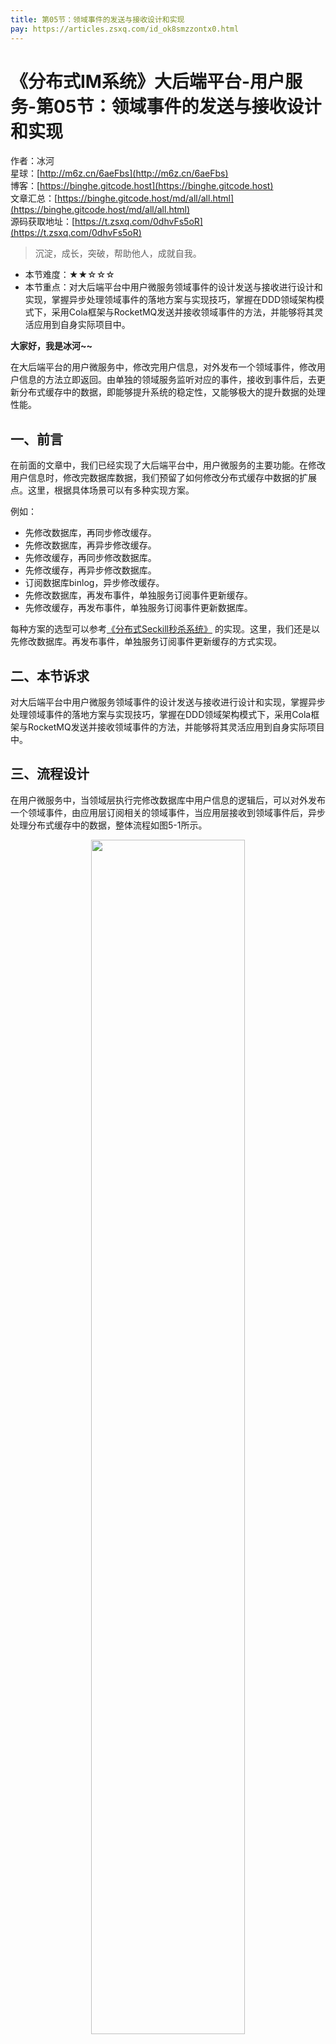 ```yaml
---
title: 第05节：领域事件的发送与接收设计和实现
pay: https://articles.zsxq.com/id_ok8smzzontx0.html
---
```


# 《分布式IM系统》大后端平台-用户服务-第05节：领域事件的发送与接收设计和实现

作者：冰河
<br/>星球：[http://m6z.cn/6aeFbs](http://m6z.cn/6aeFbs)
<br/>博客：[https://binghe.gitcode.host](https://binghe.gitcode.host)
<br/>文章汇总：[https://binghe.gitcode.host/md/all/all.html](https://binghe.gitcode.host/md/all/all.html)
<br/>源码获取地址：[https://t.zsxq.com/0dhvFs5oR](https://t.zsxq.com/0dhvFs5oR)

> 沉淀，成长，突破，帮助他人，成就自我。

* 本节难度：★★☆☆☆
* 本节重点：对大后端平台中用户微服务领域事件的设计发送与接收进行设计和实现，掌握异步处理领域事件的落地方案与实现技巧，掌握在DDD领域架构模式下，采用Cola框架与RocketMQ发送并接收领域事件的方法，并能够将其灵活应用到自身实际项目中。

**大家好，我是冰河~~**

在大后端平台的用户微服务中，修改完用户信息，对外发布一个领域事件，修改用户信息的方法立即返回。由单独的领域服务监听对应的事件，接收到事件后，去更新分布式缓存中的数据，即能够提升系统的稳定性，又能够极大的提升数据的处理性能。

## 一、前言

在前面的文章中，我们已经实现了大后端平台中，用户微服务的主要功能。在修改用户信息时，修改完数据库数据，我们预留了如何修改分布式缓存中数据的扩展点。这里，根据具体场景可以有多种实现方案。

例如：

* 先修改数据库，再同步修改缓存。
* 先修改数据库，再异步修改缓存。
* 先修改缓存，再同步修改数据库。
* 先修改缓存，再异步修改数据库。
* 订阅数据库binlog，异步修改缓存。
* 先修改数据库，再发布事件，单独服务订阅事件更新缓存。
* 先修改缓存，再发布事件，单独服务订阅事件更新数据库。

每种方案的选型可以参考[《分布式Seckill秒杀系统》](https://articles.zsxq.com/id_nv9b1dwaufpt.html) 的实现。这里，我们还是以先修改数据库。再发布事件，单独服务订阅事件更新缓存的方式实现。

## 二、本节诉求

对大后端平台中用户微服务领域事件的设计发送与接收进行设计和实现，掌握异步处理领域事件的落地方案与实现技巧，掌握在DDD领域架构模式下，采用Cola框架与RocketMQ发送并接收领域事件的方法，并能够将其灵活应用到自身实际项目中。

## 三、流程设计

在用户微服务中，当领域层执行完修改数据库中用户信息的逻辑后，可以对外发布一个领域事件，由应用层订阅相关的领域事件，当应用层接收到领域事件后，异步处理分布式缓存中的数据，整体流程如图5-1所示。

<div align="center">
    <img src="https://binghe.gitcode.host/images/project/im/2024-01-09-001.png?raw=true" width="70%">
    <br/>
</div>

可以看到，更新完用户数据库中的数据后，领域层会将事件封装成对应的事件模型发布出去，至于是发布到Cola，还是发布到RocketMQ，完全由配置决定，后续不需要修改代码即可实现。而应用层会监听并接收Cola或者RocketMQ中的事件，并更新分布式缓存中的用户数据。

同时，不管是将事件发布到Cola还是发布到RocketMQ，统一实现了对应的事件模型，而不必单独为每种事件的发布方式单独设计事件模型，体现了事件模型在设计上的通用性和高度可扩展性。

## 四、编码实现

具体实现步骤如下所示。

## 查看完整文章

加入[冰河技术](https://public.zsxq.com/groups/48848484411888.html)知识星球，解锁完整技术文章与完整代码